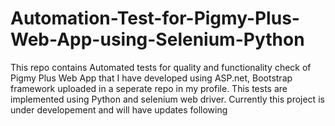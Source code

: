 # Automation-Test-for-Pigmy-Plus-Web-App-using-Selenium-Python
This repo contains Automated tests for quality and functionality check of Pigmy Plus Web App that I have developed using ASP.net, Bootstrap framework uploaded in a seperate repo in my profile. This tests are implemented using Python and selenium web driver.
Currently this project is under developement and will have updates following
